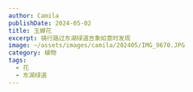 ```yaml
---
author: Camila
publishDate: 2024-05-02
title: 玉蝉花
excerpt: 骑行路过东湖绿道吉象如意时发现
image: ~/assets/images/camila/202405/IMG_9670.JPG
category: 植物
tags:
  - 花
  - 东湖绿道
---
```

